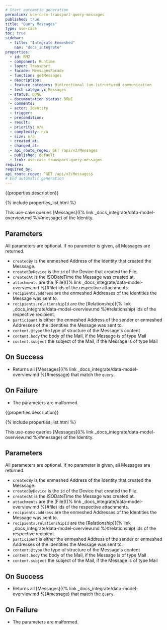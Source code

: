 ```yaml
---
# Start automatic generation
permalink: use-case-transport-query-messages
published: true
title: "Query Messages"
type: use-case
toc: true
sidebar:
  - title: "Integrate Enmeshed"
    nav: "docs_integrate"
properties:
  - id: RM2
  - component: Runtime
  - layer: Transport
  - facade: MessagesFacade
  - function: getMessages
  - description:
  - feature category: Bidirectional (un-)structured communication
  - tech category: Messages
  - status: DONE
  - documentation status: DONE
  - comments:
  - actor: Identity
  - trigger:
  - precondition:
  - result:
  - priority: n/a
  - complexity: n/a
  - size: n/a
  - created_at:
  - changed_at:
  - api_route_regex: GET /api/v2/Messages
  - published: default
  - link: use-case-transport-query-messages
require:
required_by:
api_route_regex: ^GET /api/v2/Messages$
# End automatic generation
---
```


{{properties.description}}

{% include properties_list.html %}

This use-case queries [Messages]({% link _docs_integrate/data-model-overview.md %}#message) of the Identity.

## Parameters

All parameters are optional. If no parameter is given, all Messages are returned.

- `createdBy` is the enmeshed Address of the Identity that created the Messsage.
- `createdByDevice` is the `id` of the Device that created the File.
- `createdAt` is the ISODateTime the Message was created at.
- `attachments` are the [File]({% link _docs_integrate/data-model-overview.md %}#file) ids of the respective attachments.
- `recipients.address` are the enmeshed Addresses of the Identities the Message was sent to.
- `recipients.relationshipId` are the [Relationship]({% link _docs_integrate/data-model-overview.md %}#relationship) ids of the respective recipient.
- `participant` is either the enmeshed Address of the sender or enmeshed Addresses of the Identities the Message was sent to.
- `content.@type` the type of structure of the Message's content
- `content.body` the body of the Mail, if the Message is of type Mail
- `content.subject` the subject of the Mail, if the Message is of type Mail

## On Success

- Returns all [Messages]({% link _docs_integrate/data-model-overview.md %}#message) that match the `query`.

## On Failure

- The parameters are malformed.

{{properties.description}}

{% include properties_list.html %}

This use-case queries [Messages]({% link _docs_integrate/data-model-overview.md %}#message) of the Identity.

## Parameters

All parameters are optional. If no parameter is given, all Messages are returned.

- `createdBy` is the enmeshed Address of the Identity that created the Messsage.
- `createdByDevice` is the `id` of the Device that created the File.
- `createdAt` is the ISODateTime the Message was created at.
- `attachments` are the [File]({% link _docs_integrate/data-model-overview.md %}#file) ids of the respective attachments.
- `recipients.address` are the enmeshed Addresses of the Identities the Message was sent to.
- `recipients.relationshipId` are the [Relationship]({% link _docs_integrate/data-model-overview.md %}#relationship) ids of the respective recipient.
- `participant` is either the enmeshed Address of the sender or enmeshed Addresses of the Identities the Message was sent to.
- `content.@type` the type of structure of the Message's content
- `content.body` the body of the Mail, if the Message is of type Mail
- `content.subject` the subject of the Mail, if the Message is of type Mail

## On Success

- Returns all [Messages]({% link _docs_integrate/data-model-overview.md %}#message) that match the `query`.

## On Failure

- The parameters are malformed.
